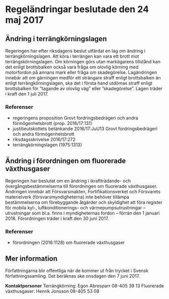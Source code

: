# Regeländringar beslutade den 24 maj 2017

## Ändring i terrängkörningslagen

Regeringen har efter riksdagens beslut utfärdat en lag om ändring i terrängkörningslagen. Att köra i terrängen kan vara ett brott mot terrängskörningslagen. Om körningen görs utan markägarens tillstånd kan det enligt brottsbalken också vara fråga om olovlig körning med motorfordon på annans mark eller fråga om skadegörelse. Lagändringen innebär att om gärningen medför ett strängare straff enligt brottsbalken än enligt terrängkörningslagen, ska det i första hand utdömas straff enligt brottsbalken för ”tagande av olovlig väg” eller ”skadegörelse”. Lagen träder i kraft den 1 juli 2017\.

### Referenser

* regeringens proposition Grovt fordringsbedrägeri och andra förmögenhetsbrott (prop. 2016/17:131\)
* justitieutskottets betänkande 2016/17:JuU13 Grovt fordringsbedrägeri och andra förmögenhetsbrott
* riksdagsskrivelse 2016/17:272
* terrängkörningslagen (1975:1313\)

## Ändring i förordningen om fluorerade växthusgaser

Regeringen har beslutat om en ändring i ikraftträdande\- och övergångsbestämmelserna till förordningen om fluorerade växthusgaser. Ändringen innebär att Försvarsmakten, Fortifikationsverket och Försvarets materielverk (försvarsmyndigheterna) inte behöver tillämpa bestämmelserna om förebyggande åtgärder och skyldighet att föra register för mobila kyl\-, luftkonditionerings\- och värmepumpsutrustningar – utrustningar som bl.a. finns i myndigheternas fordon – förrän den 1 januari 2018\. Förordningen träder i kraft den 30 juni 2017\.

### Referenser

* förordningen (2016:1128\) om fluorerade växthusgaser

## Mer information

Författningarna blir offentliga när de kommer ut från trycket i Svensk författningssamling. Det beräknas ske onsdagen den 7 juni 2017\.

**Kontaktpersoner**
Terrängkörning: Egon Abresparr 08\-405 39 13
Fluorerade växthusgaser: Henrik Jonsson 08\-405 53 08
